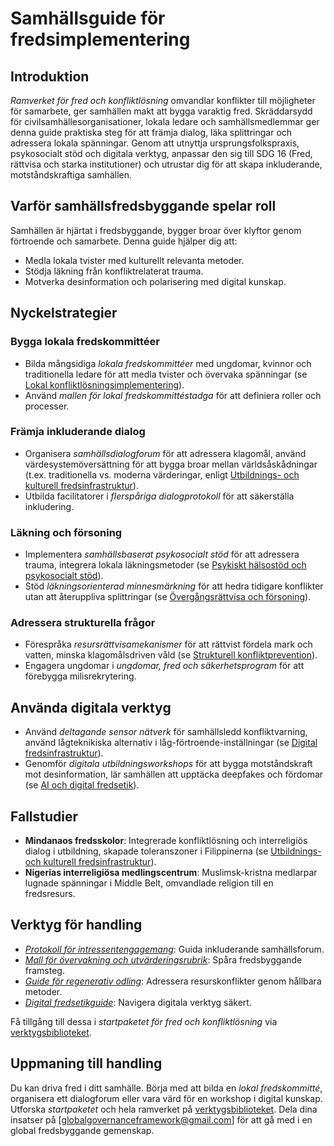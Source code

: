# Samhällsguide för fredsimplementering

## Introduktion
*Ramverket för fred och konfliktlösning* omvandlar konflikter till möjligheter för samarbete, ger samhällen makt att bygga varaktig fred. Skräddarsydd för civilsamhällesorganisationer, lokala ledare och samhällsmedlemmar ger denna guide praktiska steg för att främja dialog, läka splittringar och adressera lokala spänningar. Genom att utnyttja ursprungsfolkspraxis, psykosocialt stöd och digitala verktyg, anpassar den sig till SDG 16 (Fred, rättvisa och starka institutioner) och utrustar dig för att skapa inkluderande, motståndskraftiga samhällen.

## Varför samhällsfredsbyggande spelar roll
Samhällen är hjärtat i fredsbyggande, bygger broar över klyftor genom förtroende och samarbete. Denna guide hjälper dig att:
- Medla lokala tvister med kulturellt relevanta metoder.
- Stödja läkning från konfliktrelaterat trauma.
- Motverka desinformation och polarisering med digital kunskap.

## Nyckelstrategier
### Bygga lokala fredskommittéer
- Bilda mångsidiga *lokala fredskommittéer* med ungdomar, kvinnor och traditionella ledare för att medla tvister och övervaka spänningar (se [Lokal konfliktlösningsimplementering](/frameworks/docs/implementation/peace#local-implementation)).
- Använd *mallen för lokal fredskommittéstadga* för att definiera roller och processer.

### Främja inkluderande dialog
- Organisera *samhällsdialogforum* för att adressera klagomål, använd värdesystemöversättning för att bygga broar mellan världsåskådningar (t.ex. traditionella vs. moderna värderingar, enligt [Utbildnings- och kulturell fredsinfrastruktur](/frameworks/docs/implementation/peace#educational-cultural-infrastructure)).
- Utbilda facilitatorer i *flerspåriga dialogprotokoll* för att säkerställa inkludering.

### Läkning och försoning
- Implementera *samhällsbaserat psykosocialt stöd* för att adressera trauma, integrera lokala läkningsmetoder (se [Psykiskt hälsostöd och psykosocialt stöd](/frameworks/docs/implementation/peace#mental-health)).
- Stöd *läkningsorienterad minnesmärkning* för att hedra tidigare konflikter utan att återuppliva splittringar (se [Övergångsrättvisa och försoning](/frameworks/docs/implementation/peace#transitional-justice)).

### Adressera strukturella frågor
- Förespråka *resursrättvisamekanismer* för att rättvist fördela mark och vatten, minska klagomålsdriven våld (se [Strukturell konfliktprevention](/frameworks/docs/implementation/peace#structural-prevention)).
- Engagera ungdomar i *ungdomar, fred och säkerhetsprogram* för att förebygga milisrekrytering.

## Använda digitala verktyg
- Använd *deltagande sensor nätverk* för samhällsledd konfliktvarning, använd lågteknikiska alternativ i låg-förtroende-inställningar (se [Digital fredsinfrastruktur](/frameworks/docs/implementation/peace#digital-infrastructure)).
- Genomför *digitala utbildningsworkshops* för att bygga motståndskraft mot desinformation, lär samhällen att upptäcka deepfakes och fördomar (se [AI och digital fredsetik](/frameworks/docs/implementation/peace#ai-ethics)).

## Fallstudier
- **Mindanaos fredsskolor**: Integrerade konfliktlösning och interreligiös dialog i utbildning, skapade toleranszoner i Filippinerna (se [Utbildnings- och kulturell fredsinfrastruktur](/frameworks/docs/implementation/peace#educational-cultural-infrastructure)).
- **Nigerias interreligiösa medlingscentrum**: Muslimsk-kristna medlarpar lugnade spänningar i Middle Belt, omvandlade religion till en fredsresurs.

## Verktyg för handling
- *[Protokoll för intressentengagemang](/frameworks/tools/peace/stakeholder-engagement-protocol-en.pdf)*: Guida inkluderande samhällsforum.
- *[Mall för övervakning och utvärderingsrubrik](/frameworks/tools/peace/monitoring-evaluation-rubric-en.pdf)*: Spåra fredsbyggande framsteg.
- *[Guide för regenerativ odling](/frameworks/tools/peace/regenerative-farming-guide-en.pdf)*: Adressera resurskonflikter genom hållbara metoder.
- *[Digital fredsetikguide](/frameworks/tools/peace/digital-peace-ethics-guide-en.pdf)*: Navigera digitala verktyg säkert.

Få tillgång till dessa i *startpaketet för fred och konfliktlösning* via [verktygsbiblioteket](/frameworks/tools/peace).

## Uppmaning till handling
Du kan driva fred i ditt samhälle. Börja med att bilda en *lokal fredskommitté*, organisera ett dialogforum eller vara värd för en workshop i digital kunskap. Utforska *startpaketet* och hela ramverket på [verktygsbiblioteket](/frameworks/tools/peace). Dela dina insatser på [globalgovernanceframework@gmail.com] för att gå med i en global fredsbyggande gemenskap.
